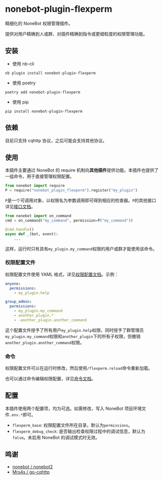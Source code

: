 # nonebot-plugin-flexperm

精细化的 NoneBot 权限管理插件。

提供对用户精确到人或群、对插件精确到指令或更细粒度的权限管理功能。

## 安装

- 使用 nb-cli

```shell
nb plugin install nonebot-plugin-flexperm
```

- 使用 poetry

```shell
poetry add nonebot-plugin-flexperm
```

- 使用 pip

```shell
pip install nonebot-plugin-flexperm
```

## 依赖

目前只支持 cqhttp 协议，之后可能会支持其他协议。

## 使用

本插件主要通过 NoneBot 的 require 机制向**其他插件**提供功能。本插件也提供了一组命令，用于直接管理权限配置。

```python
from nonebot import require
P = require("nonebot_plugin_flexperm").register("my_plugin")
```

`P`是一个可调用对象，以权限名为参数调用即可得到相应的检查器。`P`的其他接口详见[接口文档](docs/interface.md)。

```python
from nonebot import on_command
cmd = on_command("my_command", permission=P("my_command"))

@cmd.handle()
async def _(bot, event):
    ...
```

这样，运行时只有具有`my_plugin.my_command`权限的用户或群才能使用该命令。

### 权限配置文件

权限配置文件使用 YAML 格式，详见[权限配置文档](docs/permdesc.md)。示例：

```yaml
anyone:
  permissions:
    - my_plugin.help

group_admin:
  permissions:
    - my_plugin.my_command
    - another_plugin.*
    - -another_plugin.another_command
```

这个配置文件授予了所有用户`my_plugin.help`权限，同时授予了群管理员`my_plugin.my_command`权限和`another_plugin`下的所有子权限，但撤销`another_plugin.another_command`权限。

### 命令

权限配置文件可以在运行时修改，然后使用`/flexperm.reload`命令重新加载。

也可以通过命令编辑权限配置，详见[命令文档](docs/command.md)。

## 配置

本插件使用两个配置项，均为可选。如需修改，写入 NoneBot 项目环境文件`.env.*`即可。

- `flexperm_base`: 权限配置文件所在目录，默认为`permissions`。
- `flexperm_debug_check`: 是否输出检查权限过程中的调试信息，默认为`false`。未启用 NoneBot 的调试模式时无效。

## 鸣谢

- [nonebot / nonebot2](https://github.com/nonebot/nonebot2)
- [Mrs4s / go-cqhttp](https://github.com/Mrs4s/go-cqhttp)
